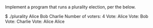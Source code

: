 Implement a program that runs a plurality election, per the below.

$ ./plurality Alice Bob Charlie
Number of voters: 4
Vote: Alice
Vote: Bob
Vote: Charlie
Vote: Alice
Alice